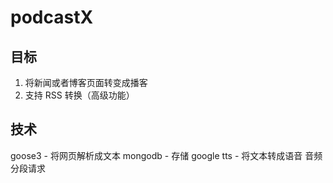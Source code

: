 podcastX
===

## 目标

1. 将新闻或者博客页面转变成播客
2. 支持 RSS 转换（高级功能）

## 技术

goose3 - 将网页解析成文本
mongodb - 存储
google tts - 将文本转成语音
音频分段请求
